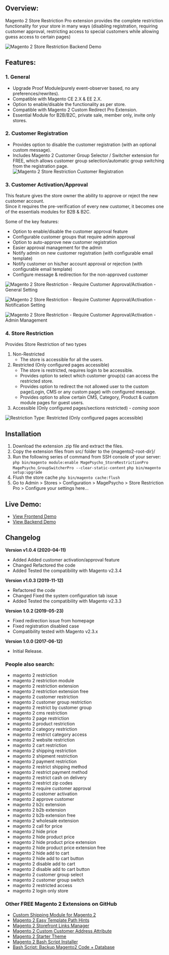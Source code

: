 ## Overview:
Magento 2 Store Restriction Pro extension provides the complete restriction functionality for your store in many ways (disabling registration, requiring customer approval, restricting access to special customers while allowing guess access to certain pages)

![Magento 2 Store Restriction Backend Demo](http://g.recordit.co/Xr3dYtofnH.gif)

## Features:
### 1. General

* Upgrade Proof Module(purely event-observer based, no any preferences/rewrites).
* Compatible with Magento CE 2.X & EE 2.X.
* Option to enable/disable the functionality as per store.
* Compatible with Magento 2 Custom Redirect Pro Extension.
* Essential Module for B2B/B2C, private sale, member only, invite only stores.

### 2. Customer Registration
* Provides option to disable the customer registration (with an optional custom message).
* Includes Magento 2 Customer Group Selector / Switcher extension for FREE, which allows customer group selection/automatic group switching from the registration page.
![Magento 2 Store Restriction Customer Registration](https://www.magepsycho.com/media/catalog/product/3/-/3-m2-backend-registration-settings-disabled.png)

### 3. Customer Activation/Approval
This feature gives the store owner the ability to approve or reject the new customer account.  
Since it requires the pre-verification of every new customer, it becomes one of the essentials modules for B2B & B2C.  

Some of the key features:
* Option to enable/disable the customer approval feature
* Configurable customer groups that require admin approval
* Option to auto-approve new customer registration
* Easier approval management for the admin
* Notify admin on new customer registration (with configurable email template)
* Notify customer on his/her account approval or rejection (with configurable email template)
* Configure message & redirection for the non-approved customer

![Magento 2 Store Restriction - Require Customer Approval/Activation - General Setting](https://www.magepsycho.com/media/catalog/product/m/2/m2-srp-registration-settings-customer-approval-enabled-general.png)

![Magento 2 Store Restriction - Require Customer Approval/Activation - Notification Setting](https://www.magepsycho.com/media/catalog/product/m/2/m2-srp-registration-settings-customer-approval-enabled-notification.png)

![Magento 2 Store Restriction - Require Customer Approval/Activation - Admin Management](https://www.magepsycho.com/media/catalog/product/m/2/m2-srp-customer-approval-actions-customer-listing.png)

### 4. Store Restriction

Provides Store Restriction of two types
1. Non-Restricted
    * The store is accessible for all the users.
1. Restricted (Only configured pages accessible)
    * The store is restricted, requires login to be accessible.
    * Provides option to select which customer group(s) can access the restricted store.
    * Provides option to redirect the not allowed user to the custom page(Login, CMS or any custom page) with configured message.
    * Provides option to allow certain CMS, Category, Product & custom module pages for guest users.
1. Accessible (Only configured pages/sections restricted) - *coming soon*
    
![Restriction Type: Restricted (Only configured pages accessible)](https://www.magepsycho.com/media/catalog/product/6/-/6-m2-backend-restriction-settings-restricted-accessible-general-2.png)

## Installation
1. Download the extension .zip file and extract the files.
1. Copy the extension files from src/ folder to the {magento2-root-dir}/
1. Run the following series of command from SSH console of your server:
`php bin/magento module:enable MagePsycho_StoreRestrictionPro MagePsycho_GroupSwitcherPro --clear-static-content`
`php bin/magento setup:upgrade`
1. Flush the store cache
`php bin/magento cache:flush`
1. Go to Admin > Stores > Configuration > MagePsycho > Store Restriction Pro > Configure your settings here...

## Live Demo:
* [View Frontend Demo](http://m2-store-restriction-pro.mage-expo.com/customer/account/create/)  
* [View Backend Demo](http://m2-store-restriction-pro.mage-expo.com/admin_m2demo)

## Changelog
**Version v1.0.4 (2020-04-11)**
- Added Added customer activation/approval feature
- Changed Refactored the code
- Added Tested the compatibility with Magento v2.3.4

**Version v1.0.3 (2019-11-12)**
- Refactored the code
- Changed Fixed the system configuration tab issue
- Added Tested the compatibility with Magento v2.3.3

**Version 1.0.2 (2019-05-23)**
- Fixed redirection issue from homepage
- Fixed registration disabled case
- Compatibility tested with Magento v2.3.x

**Version 1.0.0 (2017-06-12)**
    
- Initial Release.

### People also search:

- magento 2 restriction
- magento 2 restriction module
- magento 2 restriction extension
- magento 2 restriction extension free
- magento 2 customer restriction
- magento 2 customer group restriction
- magento 2 restrict by customer group
- magento 2 cms restriction
- magento 2 page restriction
- magento 2 product restriction
- magento 2 category restriction
- magento 2 restrict category access
- magento 2 website restriction
- magento 2 cart restriction
- magento 2 shipping restriction
- magento 2 shipment restriction
- magento 2 payment restriction
- magento 2 restrict shipping method
- magento 2 restrict payment method
- magento 2 restrict cash on delivery
- magento 2 restrict zip codes
- magento 2 require customer approval
- magento 2 customer activation
- magento 2 approve customer
- magento 2 b2c extension
- magento 2 b2b extension
- magento 2 b2b extension free
- magento 2 wholesale extension
- magento 2 call for price
- magento 2 hide price
- magento 2 hide product price
- magento 2 hide product price extension
- magento 2 hide product price extension free
- magento 2 hide add to cart
- magento 2 hide add to cart button
- magento 2 disable add to cart
- magento 2 disable add to cart button
- magento 2 customer group select
- magento 2 customer group switch
- magento 2 restricted access
- magento 2 login only store


### Other FREE Magento 2 Extensions on GitHub

- [Custom Shipping Module for Magento 2](https://github.com/MagePsycho/magento2-custom-shipping)
- [Magento 2 Easy Template Path Hints](https://github.com/MagePsycho/magento2-easy-template-path-hints)
- [Magento 2 Storefront Links Manager](https://github.com/MagePsycho/magento2-storefront-links-manager)
- [Magento 2 Custom Customer Address Attribute](https://github.com/MagePsycho/magento2-custom-customer-address-attribute)
- [Magento 2 Starter Theme](https://github.com/MagePsycho/magento2-starter-theme)
- [Magento 2 Bash Script Installer](https://github.com/MagePsycho/magento2-installer-bash-script)
- [Bash Script: Backup Magento2 Code + Database](https://github.com/MagePsycho/magento2-db-code-backup-bash-script)

